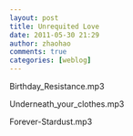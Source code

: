 ```yaml
---
layout: post
title: Unrequited Love
date: 2011-05-30 21:29
author: zhaohao
comments: true
categories: [weblog]
---
```

Birthday_Resistance.mp3

Underneath_your_clothes.mp3

Forever-Stardust.mp3
